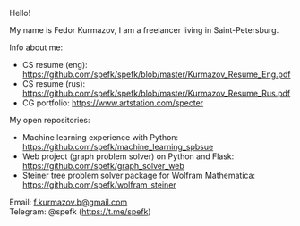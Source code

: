 Hello!

My name is Fedor Kurmazov, I am a freelancer living in Saint-Petersburg.


Info about me:
- CS resume (eng): https://github.com/spefk/spefk/blob/master/Kurmazov_Resume_Eng.pdf
- CS resume (rus): https://github.com/spefk/spefk/blob/master/Kurmazov_Resume_Rus.pdf
- CG portfolio: https://www.artstation.com/specter

My open repositories:
- Machine learning experience with Python: https://github.com/spefk/machine_learning_spbsue
- Web project (graph problem solver) on Python and Flask: https://github.com/spefk/graph_solver_web
- Steiner tree problem solver package for Wolfram Mathematica: https://github.com/spefk/wolfram_steiner




Email: f.kurmazov.b@gmail.com  
Telegram: @spefk (https://t.me/spefk)
